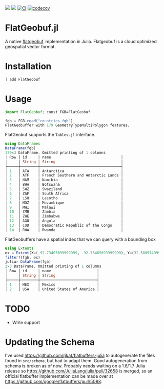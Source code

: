 [![](https://img.shields.io/badge/docs-dev-blue.svg)](https://evetion.github.io/FlatGeobuf.jl/dev) [![](https://img.shields.io/badge/docs-stable-blue.svg)](https://evetion.github.io/FlatGeobuf.jl/stable) [![CI](https://github.com/evetion/FlatGeobuf.jl/actions/workflows/ci.yml/badge.svg)](https://github.com/evetion/FlatGeobuf.jl/actions/workflows/ci.yml) [![codecov](https://codecov.io/gh/evetion/FlatGeobuf.jl/branch/master/graph/badge.svg?token=PBLSRXFGII)](https://codecov.io/gh/evetion/FlatGeobuf.jl)

# FlatGeobuf.jl
A native [flatgeobuf](https://github.com/flatgeobuf/flatgeobuf) implementation in Julia. Flatgeobuf is a cloud optimized geospatial vector format.

# Installation
```julia
] add FlatGeobuf
```

# Usage
```julia
import FlatGeobuf; const FGB=FlatGeobuf

fgb = FGB.read("countries.fgb")
FlatGeobuffer with 179 GeometryTypeMultiPolygon features.
```

FlatGeobuf supports the `Tables.jl` interface.
```julia
using DataFrames
DataFrame(fgb)
179×3 DataFrame. Omitted printing of 1 columns
│ Row │ id     │ name                                │
│     │ String │ String                              │
├─────┼────────┼─────────────────────────────────────┤
│ 1   │ ATA    │ Antarctica                          │
│ 2   │ ATF    │ French Southern and Antarctic Lands │
│ 3   │ NAM    │ Namibia                             │
│ 4   │ BWA    │ Botswana                            │
│ 5   │ SWZ    │ Swaziland                           │
│ 6   │ ZAF    │ South Africa                        │
│ 7   │ LSO    │ Lesotho                             │
│ 8   │ MOZ    │ Mozambique                          │
│ 9   │ MWI    │ Malawi                              │
│ 10  │ ZMB    │ Zambia                              │
│ 11  │ ZWE    │ Zimbabwe                            │
│ 12  │ AGO    │ Angola                              │
│ 13  │ COD    │ Democratic Republic of the Congo    │
│ 14  │ RWA    │ Rwanda                              │
```

FlatGeobuffers have a spatial index that we can query with a bounding box
```julia
using Extents
ex = Extent(X=(-92.73405699999999, -92.73405699999999), Y=(32.580974999999995, 32.580974999999995))
filter!(fgb, ex)
julia> DataFrame(fgb)
2×3 DataFrame. Omitted printing of 1 columns
│ Row │ id     │ name                     │
│     │ String │ String                   │
├─────┼────────┼──────────────────────────┤
│ 1   │ MEX    │ Mexico                   │
│ 2   │ USA    │ United States of America │
```

# TODO
* Write support

# Updating the Schema
I've used https://github.com/rjkat/flatbuffers-julia to autogenerate the files found in `src/schema`, but had to adapt them. Good autogeneration from schema is broken as of now. Probably needs waiting on a 1.6/1.7 Julia release so https://github.com/JuliaLang/julia/pull/32658 is merged, so an official flatbuffer implementation can be made over at https://github.com/google/flatbuffers/pull/5088.
